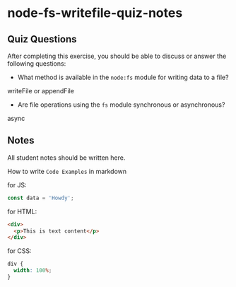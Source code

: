 # node-fs-writefile-quiz-notes

## Quiz Questions

After completing this exercise, you should be able to discuss or answer the following questions:

- What method is available in the `node:fs` module for writing data to a file?

writeFile or appendFile

- Are file operations using the `fs` module synchronous or asynchronous?

async

## Notes

All student notes should be written here.

How to write `Code Examples` in markdown

for JS:

```javascript
const data = 'Howdy';
```

for HTML:

```html
<div>
  <p>This is text content</p>
</div>
```

for CSS:

```css
div {
  width: 100%;
}
```
